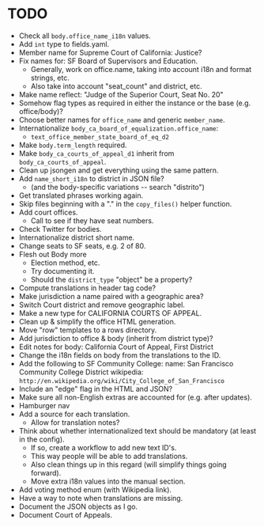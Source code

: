 TODO
====

* Check all `body.office_name_i18n` values.
* Add `int` type to fields.yaml.
* Member name for Supreme Court of California: Justice?
* Fix names for: SF Board of Supervisors and Education.
  - Generally, work on office.name, taking into account i18n and
    format strings, etc.
  - Also take into account "seat_count" and district, etc.
* Make name reflect: "Judge of the Superior Court, Seat No. 20"
* Somehow flag types as required in either the instance or the base
  (e.g. office/body)?
* Choose better names for `office_name` and generic `member_name`.
* Internationalize `body_ca_board_of_equalization.office_name`:
  - `text_office_member_state_board_of_eq_d2`
* Make `body.term_length` required.
* Make `body_ca_courts_of_appeal_d1` inherit from `body_ca_courts_of_appeal`.
* Clean up jsongen and get everything using the same pattern.
* Add `name_short_i18n` to district in JSON file?
  - (and the body-specific variations -- search "distrito")
* Get translated phrases working again.
* Skip files beginning with a "." in the `copy_files()` helper function.
* Add court offices.
  - Call to see if they have seat numbers.
* Check Twitter for bodies.
* Internationalize district short name.
* Change seats to SF seats, e.g. 2 of 80.
* Flesh out Body more
  - Election method, etc.
  - Try documenting it.
  - Should the `district_type` "object" be a property?
* Compute translations in header tag code?
* Make jurisdiction a name paired with a geographic area?
* Switch Court district and remove geographic label.
* Make a new type for CALIFORNIA COURTS OF APPEAL.
* Clean up & simplify the office HTML generation.
* Move "row" templates to a rows directory.
* Add jurisdiction to office & body (inherit from district type)?
* Edit notes for body: California Court of Appeal, First District
* Change the i18n fields on body from the translations to the ID.
* Add the following to SF Community College:
    name: San Francisco Community College District
    wikipedia: `http://en.wikipedia.org/wiki/City_College_of_San_Francisco`
* Include an "edge" flag in the HTML and JSON?
* Make sure all non-English extras are accounted for (e.g. after updates).
* Hamburger nav
* Add a source for each translation.
  - Allow for translation notes?
* Think about whether internationalized text should be mandatory
  (at least in the config).
  - If so, create a workflow to add new text ID's.
  - This way people will be able to add translations.
  - Also clean things up in this regard (will simplify things going forward).
  - Move extra i18n values into the manual section.
* Add voting method enum (with Wikipedia link).
* Have a way to note when translations are missing.
* Document the JSON objects as I go.
* Document Court of Appeals.
